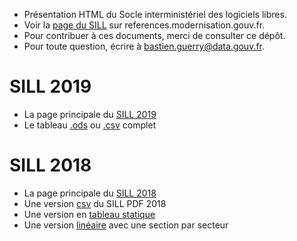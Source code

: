 -   Présentation HTML du Socle interministériel des logiciels libres.
-   Voir la [page du SILL](https://references.modernisation.gouv.fr/socle-logiciels-libres) sur references.modernisation.gouv.fr.
-   Pour contribuer à ces documents, merci de consulter ce dépôt.
-   Pour toute question, écrire à [bastien.guerry@data.gouv.fr](mailto:bastien.guerry@data.gouv.fr).


# SILL 2019

-   La page principale du [SILL 2019](2019)
-   Le tableau [.ods](2019/sill-2019.ods) ou [.csv](2019/sill-2019.csv) complet


# SILL 2018

-   La page principale du [SILL 2018](2018)
-   Une version [csv](2018/sources.csv) du SILL PDF 2018
-   Une version en [tableau statique](2018/sources.md)
-   Une version [linéaire](2018/sill.md) avec une section par secteur

